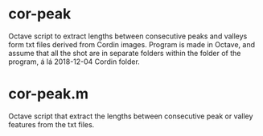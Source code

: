 # cor-peak
Octave script to extract lengths between consecutive peaks and valleys form txt files derived from Cordin images.
Program is made in Octave, and assume that all the shot are in separate folders within the folder of the program, á lá 2018-12-04 Cordin folder.

# cor-peak.m
 Octave script that extract the lengths between consecutive peak or valley features from the txt files. 
